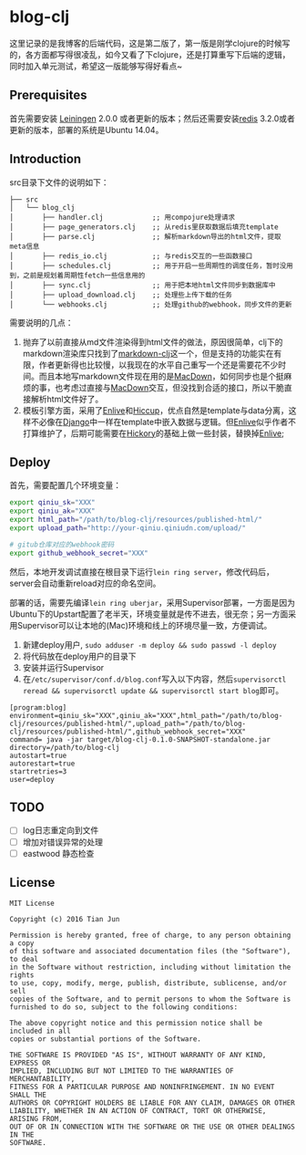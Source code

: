 # blog-clj

这里记录的是我博客的后端代码，这是第二版了，第一版是刚学clojure的时候写的，各方面都写得很凌乱，如今又看了下clojure，还是打算重写下后端的逻辑，同时加入单元测试，希望这一版能够写得好看点~

## Prerequisites

首先需要安装 [Leiningen][] 2.0.0 或者更新的版本；然后还需要安装[redis][] 3.2.0或者更新的版本，部署的系统是Ubuntu 14.04。

[leiningen]: https://github.com/technomancy/leiningen
[redis]: http://redis.io/

## Introduction

src目录下文件的说明如下：

```
├── src
│   └── blog_clj
│       ├── handler.clj            ;; 用compojure处理请求
│       ├── page_generators.clj    ;; 从redis里获取数据后填充template
│       ├── parse.clj              ;; 解析markdown导出的html文件，提取meta信息
│       ├── redis_io.clj           ;; 与redis交互的一些函数接口
│       ├── schedules.clj          ;; 用于开启一些周期性的调度任务，暂时没用到，之前是规划着周期性fetch一些信息用的
│       ├── sync.clj               ;; 用于把本地html文件同步到数据库中
│       ├── upload_download.clj    ;; 处理些上传下载的任务
│       └── webhooks.clj           ;; 处理github的webhook，同步文件的更新
```

需要说明的几点：

1. 抛弃了以前直接从md文件渲染得到html文件的做法，原因很简单，clj下的markdown渲染库只找到了[markdown-clj][]这一个，但是支持的功能实在有限，作者更新得也比较慢，以我现在的水平自己重写一个还是需要花不少时间。而且本地写markdown文件现在用的是[MacDown][]，如何同步也是个挺麻烦的事，也考虑过直接与[MacDown][]交互，但没找到合适的接口，所以干脆直接解析html文件好了。
2. 模板引擎方面，采用了[Enlive][]和[Hiccup][]，优点自然是template与data分离，这样不必像在[Django][]中一样在template中嵌入数据与逻辑。但[Enlive][]似乎作者不打算维护了，后期可能需要在[Hickory][]的基础上做一些封装，替换掉[Enlive][];

[markdown-clj]: https://github.com/yogthos/markdown-clj
[MacDown]: http://macdown.uranusjr.com/
[Enlive]: https://github.com/cgrand/enlive
[Hiccup]: https://github.com/weavejester/hiccup
[Django]: https://www.djangoproject.com/
[Hickory]: https://github.com/davidsantiago/hickory

## Deploy

首先，需要配置几个环境变量：

```bash
export qiniu_sk="XXX"
export qiniu_ak="XXX"
export html_path="/path/to/blog-clj/resources/published-html/"
export upload_path="http://your-qiniu.qiniudn.com/upload/"

# gitub仓库对应的webhook密码
export github_webhook_secret="XXX" 
```    

然后，本地开发调试直接在根目录下运行``lein ring server``，修改代码后，server会自动重新reload对应的命名空间。

部署的话，需要先编译``lein ring uberjar``，采用Supervisor部署，一方面是因为Ubuntu下的Upstart配置了老半天，环境变量就是传不进去，很无奈；另一方面采用Supervisor可以让本地的(Mac)环境和线上的环境尽量一致，方便调试。

1. 新建deploy用户, ``sudo adduser -m deploy && sudo passwd -l deploy``
2. 将代码放在deploy用户的目录下
3. 安装并运行Supervisor
4. 在``/etc/supervisor/conf.d/blog.conf``写入以下内容，然后``supervisorctl reread && supervisorctl update && supervisorctl start blog``即可。

```
[program:blog]
environment=qiniu_sk="XXX",qiniu_ak="XXX",html_path="/path/to/blog-clj/resources/published-html/",upload_path="/path/to/blog-clj/resources/published-html/",github_webhook_secret="XXX"
command= java -jar target/blog-clj-0.1.0-SNAPSHOT-standalone.jar
directory=/path/to/blog-clj
autostart=true
autorestart=true
startretries=3
user=deploy
```


## TODO

- [ ] log日志重定向到文件
- [ ] 增加对错误异常的处理
- [ ] eastwood 静态检查

## License

```
MIT License

Copyright (c) 2016 Tian Jun

Permission is hereby granted, free of charge, to any person obtaining a copy
of this software and associated documentation files (the "Software"), to deal
in the Software without restriction, including without limitation the rights
to use, copy, modify, merge, publish, distribute, sublicense, and/or sell
copies of the Software, and to permit persons to whom the Software is
furnished to do so, subject to the following conditions:

The above copyright notice and this permission notice shall be included in all
copies or substantial portions of the Software.

THE SOFTWARE IS PROVIDED "AS IS", WITHOUT WARRANTY OF ANY KIND, EXPRESS OR
IMPLIED, INCLUDING BUT NOT LIMITED TO THE WARRANTIES OF MERCHANTABILITY,
FITNESS FOR A PARTICULAR PURPOSE AND NONINFRINGEMENT. IN NO EVENT SHALL THE
AUTHORS OR COPYRIGHT HOLDERS BE LIABLE FOR ANY CLAIM, DAMAGES OR OTHER
LIABILITY, WHETHER IN AN ACTION OF CONTRACT, TORT OR OTHERWISE, ARISING FROM,
OUT OF OR IN CONNECTION WITH THE SOFTWARE OR THE USE OR OTHER DEALINGS IN THE
SOFTWARE.
```
